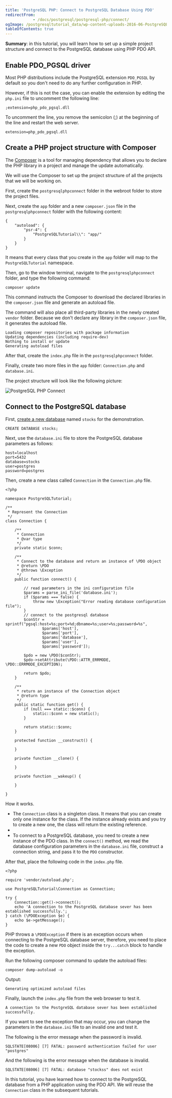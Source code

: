 ```yaml
---
title: 'PostgreSQL PHP: Connect to PostgreSQL Database Using PDO'
redirectFrom: 
            - /docs/postgresql/postgresql-php/connect/
ogImage: /postgresqltutorial_data/wp-content-uploads-2016-06-PostgreSQL-PHP-Connect.png
tableOfContents: true
---
```



**Summary**: in this tutorial, you will learn how to set up a simple project structure and connect to the PostgreSQL database using PHP PDO API.





## Enable PDO_PGSQL driver





Most PHP distributions include the PostgreSQL extension `PDO_PGSQL` by default so you don't need to do any further configuration in PHP.





However, if this is not the case, you can enable the extension by editing the `php.ini` file to uncomment the following line:





```
;extension=php_pdo_pgsql.dll
```





To uncomment the line, you remove the semicolon (;) at the beginning of the line and restart the web server.





```
extension=php_pdo_pgsql.dll
```





## Create a PHP project structure with Composer





The [Composer](http://Composer) is a tool for managing dependency that allows you to declare the PHP library in a project and manage the update automatically.





We will use the Composer to set up the project structure of all the projects that we will be working on.





First, create the `postgresqlphpconnect` folder in the webroot folder to store the project files.





Next, create the `app` folder and a new `composer.json` file in the `postgresqlphpconnect` folder with the following content:





```
{
    "autoload": {
        "psr-4": {
            "PostgreSQLTutorial\\": "app/"
        }
    }
}
```





It means that every class that you create in the `app` folder will map to the `PostgreSQLTutorial` namespace.





Then, go to the window terminal, navigate to the `postgresqlphpconnect` folder, and type the following command:





```
composer update
```





This command instructs the Composer to download the declared libraries in the `composer.json` file and generate an autoload file.





The command will also place all third-party libraries in the newly created `vendor` folder. Because we don't declare any library in the `composer.json` file, it generates the autoload file.





```
Loading composer repositories with package information
Updating dependencies (including require-dev)
Nothing to install or update
Generating autoload files
```





After that, create the `index.php` file in the `postgresqlphpconnect` folder.





Finally, create two more files in the `app` folder: `Connection.php` and `database.ini`.





The project structure will look like the following picture:





![PostgreSQL PHP Connect](/postgresqltutorial_data/wp-content-uploads-2016-06-PostgreSQL-PHP-Connect.png)





## Connect to the PostgreSQL database





First, [create a new database](https://www.postgresqltutorial.com/postgresql-administration/postgresql-create-database/) named `stocks` for the demonstration.





```
CREATE DATABASE stocks;
```





Next, use the `database.ini` file to store the PostgreSQL database parameters as follows:





```
host=localhost
port=5432
database=stocks
user=postgres
password=postgres
```





Then, create a new class called `Connection` in the `Connection.php` file.





```
<?php

namespace PostgreSQLTutorial;

/**
 * Represent the Connection
 */
class Connection {

    /**
     * Connection
     * @var type
     */
    private static $conn;

    /**
     * Connect to the database and return an instance of \PDO object
     * @return \PDO
     * @throws \Exception
     */
    public function connect() {

        // read parameters in the ini configuration file
        $params = parse_ini_file('database.ini');
        if ($params === false) {
            throw new \Exception("Error reading database configuration file");
        }
        // connect to the postgresql database
        $conStr = sprintf("pgsql:host=%s;port=%d;dbname=%s;user=%s;password=%s",
                $params['host'],
                $params['port'],
                $params['database'],
                $params['user'],
                $params['password']);

        $pdo = new \PDO($conStr);
        $pdo->setAttribute(\PDO::ATTR_ERRMODE, \PDO::ERRMODE_EXCEPTION);

        return $pdo;
    }

    /**
     * return an instance of the Connection object
     * @return type
     */
    public static function get() {
        if (null === static::$conn) {
            static::$conn = new static();
        }

        return static::$conn;
    }

    protected function __construct() {

    }

    private function __clone() {

    }

    private function __wakeup() {

    }

}
```





How it works.





- The `Connection` class is a singleton class. It means that you can create only one instance for the class. If the instance already exists and you try to create a new one, the class will return the existing reference.
-
- To connect to a PostgreSQL database, you need to create a new instance of the PDO class. In the `connect()` method, we read the database configuration parameters in the `database.ini` file, construct a connection string, and pass it to the `PDO` constructor.





After that, place the following code in the `index.php` file.





```
<?php

require 'vendor/autoload.php';

use PostgreSQLTutorial\Connection as Connection;

try {
    Connection::get()->connect();
    echo 'A connection to the PostgreSQL database sever has been established successfully.';
} catch (\PDOException $e) {
    echo $e->getMessage();
}
```





PHP throws a `\PDOException` if there is an exception occurs when connecting to the PostgreSQL database server, therefore, you need to place the code to create a new `PDO` object inside the `try...catch` block to handle the exception.





Run the following composer command to update the autoload files:





```
composer dump-autoload -o
```





Output:





```
Generating optimized autoload files
```





Finally, launch the `index.php` file from the web browser to test it.





```
A connection to the PostgreSQL database sever has been established successfully.
```





If you want to see the exception that may occur, you can change the parameters in the `database.ini` file to an invalid one and test it.





The following is the error message when the password is invalid.





```
SQLSTATE[08006] [7] FATAL: password authentication failed for user "postgres"
```





And the following is the error message when the database is invalid.





```
SQLSTATE[08006] [7] FATAL: database "stockss" does not exist
```





In this tutorial, you have learned how to connect to the PostgreSQL database from a PHP application using the PDO API. We will reuse the `Connection` class in the subsequent tutorials.


